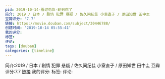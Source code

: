 ```yaml
---
pid: 2019-10-14-看过电影-轮到你了
简介: 2019 / 日本 / 剧情 犯罪 悬疑 / 佐久间纪佳 小室直子 / 原田知世 田中圭
豆瓣评分: '7.7'
链接: https://movie.douban.com/subject/30446788/
创建时间: '2019-10-14 05:55:41'
我的评分:
标签:
评论:
tags: [douban]
categories: [timeline]
---
```

简介:2019 / 日本 / 剧情 犯罪 悬疑 / 佐久间纪佳 小室直子 / 原田知世 田中圭
豆瓣评分:7.7
[链接](https://movie.douban.com/subject/30446788/)
我的评分:
标签:
评论:
